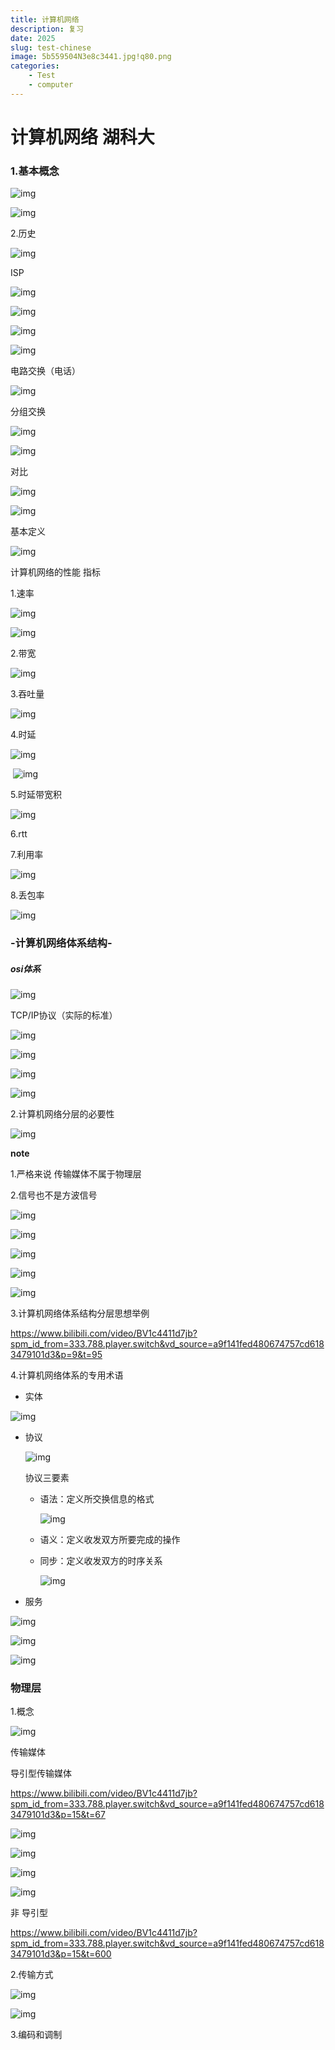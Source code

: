 ```yaml
---
title: 计算机网络
description: 复习
date: 2025
slug: test-chinese
image: 5b559504N3e8c3441.jpg!q80.png
categories:
    - Test
    - computer 
---
```


# 计算机网络 湖科大

### 1.基本概念

![img](https://raw.githubusercontent.com/jhz12345-glitch/my-blog-imag/master/QQ_1748426995495.png)

![img](https://raw.githubusercontent.com/jhz12345-glitch/my-blog-imag/master/QQ_1748427087454.png)

2.历史

![img](https://raw.githubusercontent.com/jhz12345-glitch/my-blog-imag/master/QQ_1748427186061.png)

ISP

![img](https://raw.githubusercontent.com/jhz12345-glitch/my-blog-imag/master/QQ_1748427232312.png)

![img](https://raw.githubusercontent.com/jhz12345-glitch/my-blog-imag/master/QQ_1748427363093.png)

![img](https://raw.githubusercontent.com/jhz12345-glitch/my-blog-imag/master/QQ_1748427363093.png)

![img](https://raw.githubusercontent.com/jhz12345-glitch/my-blog-imag/master/QQ_1748427458309.png)

  电路交换（电话）

![img](https://raw.githubusercontent.com/jhz12345-glitch/my-blog-imag/master/QQ_1748427942902.png)

分组交换

![img](https://raw.githubusercontent.com/jhz12345-glitch/my-blog-imag/master/QQ_1748428152017.png)

![img](https://raw.githubusercontent.com/jhz12345-glitch/my-blog-imag/master/QQ_1748428074994.png)

对比

![img](https://raw.githubusercontent.com/jhz12345-glitch/my-blog-imag/master/QQ_1748428260016.png)

![img](https://raw.githubusercontent.com/jhz12345-glitch/my-blog-imag/master/QQ_1748428402065.png)

基本定义

![img](https://raw.githubusercontent.com/jhz12345-glitch/my-blog-imag/master/QQ_1748428511884.png)



计算机网络的性能 指标

1.速率

![img](https://raw.githubusercontent.com/jhz12345-glitch/my-blog-imag/master/QQ_1748429379097.png)

![img](https://raw.githubusercontent.com/jhz12345-glitch/my-blog-imag/master/QQ_1748429446284.png)

2.带宽

![img](https://raw.githubusercontent.com/jhz12345-glitch/my-blog-imag/master/QQ_1748429651858.png)

3.吞吐量

![img](https://raw.githubusercontent.com/jhz12345-glitch/my-blog-imag/master/QQ_1748429710618.png)

4.时延

![img](https://raw.githubusercontent.com/jhz12345-glitch/my-blog-imag/master/QQ_1748429832004.png)

​        ![img](https://raw.githubusercontent.com/jhz12345-glitch/my-blog-imag/master/QQ_1750570024484.png)  

5.时延带宽积

![img](https://raw.githubusercontent.com/jhz12345-glitch/my-blog-imag/master/QQ_1748430087518.png)

6.rtt

7.利用率

![img](https://raw.githubusercontent.com/jhz12345-glitch/my-blog-imag/master/QQ_1748430188859.png)

8.丢包率

![img](https://raw.githubusercontent.com/jhz12345-glitch/my-blog-imag/master/QQ_1748430272304.png)

### -计算机网络体系结构-

##### osi体系

![img](https://raw.githubusercontent.com/jhz12345-glitch/my-blog-imag/master/QQ_1748430518145.png)

TCP/IP协议（实际的标准）

![img](https://raw.githubusercontent.com/jhz12345-glitch/my-blog-imag/master/QQ_1748430542877.png)

![img](https://raw.githubusercontent.com/jhz12345-glitch/my-blog-imag/master/QQ_1748430625897.png)

![img](https://raw.githubusercontent.com/jhz12345-glitch/my-blog-imag/master/QQ_1748430696563.png)

![img](https://raw.githubusercontent.com/jhz12345-glitch/my-blog-imag/master/QQ_1748430724734.png)

2.计算机网络分层的必要性

![img](https://raw.githubusercontent.com/jhz12345-glitch/my-blog-imag/master/QQ_1748430815967.png)

**note**

1.严格来说 传输媒体不属于物理层

2.信号也不是方波信号

![img](https://raw.githubusercontent.com/jhz12345-glitch/my-blog-imag/master/QQ_1748431034223.png)

![img](https://raw.githubusercontent.com/jhz12345-glitch/my-blog-imag/master/QQ_1748431141925.png)

![img](https://raw.githubusercontent.com/jhz12345-glitch/my-blog-imag/master/QQ_1748431181740.png)

![img](https://raw.githubusercontent.com/jhz12345-glitch/my-blog-imag/master/QQ_1748431208602.png)

![img](https://raw.githubusercontent.com/jhz12345-glitch/my-blog-imag/master/QQ_1748431239090.png)

3.计算机网络体系结构分层思想举例

https://www.bilibili.com/video/BV1c4411d7jb?spm_id_from=333.788.player.switch&vd_source=a9f141fed480674757cd6183479101d3&p=9&t=95

4.计算机网络体系的专用术语

- 实体

![img](https://raw.githubusercontent.com/jhz12345-glitch/my-blog-imag/master/QQ_1748431862244.png)

- 协议

  ![img](https://raw.githubusercontent.com/jhz12345-glitch/my-blog-imag/master/QQ_1748431885563.png)

  协议三要素

  - 语法：定义所交换信息的格式

    ![img](https://raw.githubusercontent.com/jhz12345-glitch/my-blog-imag/master/QQ_1748432045259.png)

  - 语义：定义收发双方所要完成的操作

  - 同步：定义收发双方的时序关系

    ![img](https://raw.githubusercontent.com/jhz12345-glitch/my-blog-imag/master/QQ_1748432192233.png)

- 服务

![img](https://raw.githubusercontent.com/jhz12345-glitch/my-blog-imag/master/QQ_1748432242951.png)

![img](https://raw.githubusercontent.com/jhz12345-glitch/my-blog-imag/master/QQ_1748432293697.png)

![img](https://raw.githubusercontent.com/jhz12345-glitch/my-blog-imag/master/QQ_1748432376736.png)

### 物理层

1.概念

![img](https://raw.githubusercontent.com/jhz12345-glitch/my-blog-imag/master/QQ_1748432679072.png)

传输媒体

导引型传输媒体

https://www.bilibili.com/video/BV1c4411d7jb?spm_id_from=333.788.player.switch&vd_source=a9f141fed480674757cd6183479101d3&p=15&t=67

![img](https://raw.githubusercontent.com/jhz12345-glitch/my-blog-imag/master/QQ_1748432898204.png)

![img](https://raw.githubusercontent.com/jhz12345-glitch/my-blog-imag/master/QQ_1748433349118.png)



![img](https://raw.githubusercontent.com/jhz12345-glitch/my-blog-imag/master/QQ_1748432920269.png)

![img](https://raw.githubusercontent.com/jhz12345-glitch/my-blog-imag/master/QQ_1748432931481.png)

非 导引型

https://www.bilibili.com/video/BV1c4411d7jb?spm_id_from=333.788.player.switch&vd_source=a9f141fed480674757cd6183479101d3&p=15&t=600

2.传输方式

![img](https://raw.githubusercontent.com/jhz12345-glitch/my-blog-imag/master/QQ_1748433349118.png)

![img](https://raw.githubusercontent.com/jhz12345-glitch/my-blog-imag/master/QQ_1748433372777.png)

3.编码和调制
















